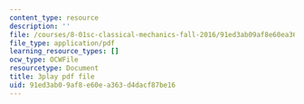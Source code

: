 ```yaml
---
content_type: resource
description: ''
file: /courses/8-01sc-classical-mechanics-fall-2016/91ed3ab09af8e60ea363d4dacf87be16_ZApVXJZF7pE.pdf
file_type: application/pdf
learning_resource_types: []
ocw_type: OCWFile
resourcetype: Document
title: 3play pdf file
uid: 91ed3ab0-9af8-e60e-a363-d4dacf87be16
---
```

